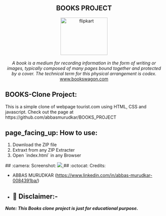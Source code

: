 <h2 align="center">BOOKS PROJECT </h2>
<p align="center">
<img src="https://previews.123rf.com/images/glopphy/glopphy1412/glopphy141200005/34198230-book-and-sun-education-icon-conceptual-logo.jpg" alt="flipkart" height="120" width="150px" ><br><br>
<i>
  A book is a medium for recording information in the form of writing or images, typically composed of many pages bound together and protected by a cover. The technical term for this physical arrangement is codex.
  </i><br>
<a href="https://www.bookswagon.com/">www.bookswagon.com</a><br>
</p>
<h2>BOOKS-Clone Project:</h2>
This is a simple clone of webpage tourist.com using HTML, CSS and javascript. Check out the page at
https://github.com/abbasmurudkar/BOOKS_PROJECT
<h2>page_facing_up: How to use:</h2>
<ol>
  <li>Download the ZIP file</li>
  <li>Extraxt from any ZIP Extracter</li>
  <li>Open `index.html` in any Browser</li>
  </ol>
  ## :camera: Screenshot:
<a href="https://www.github.com/abbasmurudkar">
  <img src="images/TOURIST.png">
  </a>
    ## :octocat: Credits:

- ABBAS MURUDKAR (https://www.linkedin.com/in/abbas-murudkar-0084391ba/)
- ## :memo: Disclaimer:-

**_Note: This Books clone project is just for educational purpose._**


